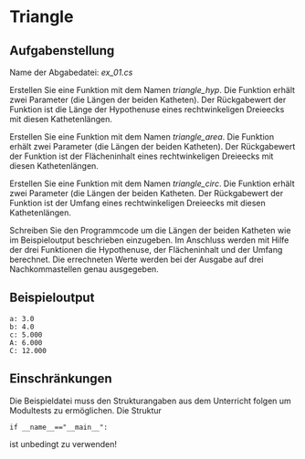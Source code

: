 # Triangle

## Aufgabenstellung

Name der Abgabedatei: *ex_01.cs* 

Erstellen Sie eine Funktion mit dem Namen *triangle_hyp*. Die Funktion erhält zwei Parameter (die Längen der beiden Katheten). Der Rückgabewert der Funktion ist die Länge der Hypothenuse eines rechtwinkeligen Dreieecks mit diesen Kathetenlängen.

Erstellen Sie eine Funktion mit dem Namen *triangle_area*. Die Funktion erhält zwei Parameter (die Längen der beiden Katheten). Der Rückgabewert der Funktion ist der Flächeninhalt eines rechtwinkeligen Dreieecks mit diesen Kathetenlängen.

Erstellen Sie eine Funktion mit dem Namen *triangle_circ*. Die Funktion erhält zwei Parameter (die Längen der beiden Katheten. Der Rückgabewert der Funktion ist der Umfang eines rechtwinkeligen Dreieecks mit diesen Kathetenlängen.

Schreiben Sie den Programmcode um die Längen der beiden Katheten wie im Beispieloutput beschrieben einzugeben. Im Anschluss werden mit Hilfe der drei Funktionen die Hypothenuse, der Flächeninhalt und der Umfang berechnet. Die errechneten Werte werden bei der Ausgabe auf drei Nachkommastellen genau ausgegeben.


## Beispieloutput

```
a: 3.0
b: 4.0
c: 5.000
A: 6.000
C: 12.000
```

## Einschränkungen

Die Beispieldatei muss den Strukturangaben aus dem Unterricht folgen um Modultests zu ermöglichen. Die Struktur

```
if __name__=="__main__":
```
ist unbedingt zu verwenden!
